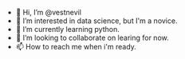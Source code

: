 - 👋 Hi, I’m @vestnevil
- 👀 I’m interested in data science, but I'm a novice.
- 🌱 I’m currently learning python.
- 💞️ I’m looking to collaborate on learing for now.
- 📫 How to reach me when i'm ready.

<!---
vestnevil/vestnevil is a ✨ special ✨ repository because its `README.md` (this file) appears on your GitHub profile.
You can click the Preview link to take a look at your changes.
--->
